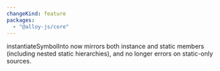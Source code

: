 ```yaml
---
changeKind: feature
packages:
  - "@alloy-js/core"
---
```


instantiateSymbolInto now mirrors both instance and static members (including nested static hierarchies), and no longer errors on static-only sources.